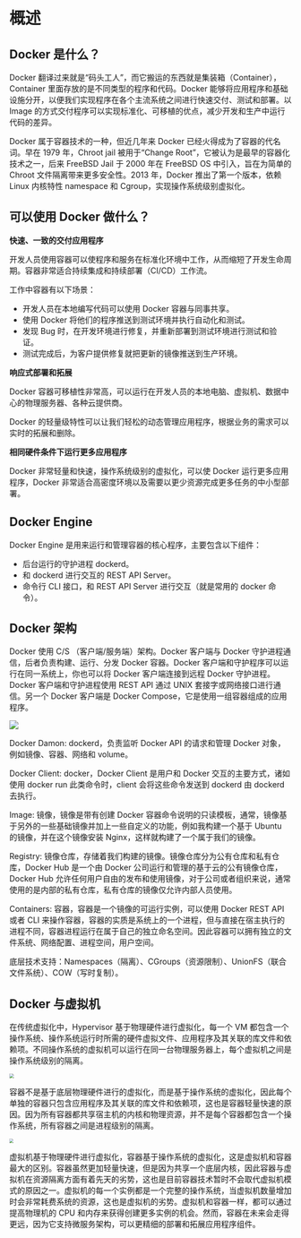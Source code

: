 # 概述

## Docker 是什么？

Docker 翻译过来就是“码头工人”，而它搬运的东西就是集装箱（Container），Container 里面存放的是不同类型的程序和代码。Docker 能够将应用程序和基础设施分开，以便我们实现程序在各个主流系统之间进行快速交付、测试和部署。以 Image 的方式交付程序可以实现标准化、可移植的优点，减少开发和生产中运行代码的差异。

Docker 属于容器技术的一种，但近几年来 Docker 已经火得成为了容器的代名词。早在 1979 年，Chroot jail 被用于“Change Root”，它被认为是最早的容器化技术之一，后来 FreeBSD Jail 于 2000 年在 FreeBSD OS 中引入，旨在为简单的 Chroot 文件隔离带来更多安全性。2013 年，Docker 推出了第一个版本，依赖 Linux 内核特性 namespace 和 Cgroup，实现操作系统级别虚拟化。

## 可以使用 Docker 做什么？

**快速、一致的交付应用程序**

开发人员使用容器可以使程序和服务在标准化环境中工作，从而缩短了开发生命周期。容器非常适合持续集成和持续部署（CI/CD）工作流。

工作中容器有以下场景：

- 开发人员在本地编写代码可以使用 Docker 容器与同事共享。
- 使用 Docker 将他们的程序推送到测试环境并执行自动化和测试。
- 发现 Bug 时，在开发环境进行修复，并重新部署到测试环境进行测试和验证。
- 测试完成后，为客户提供修复就把更新的镜像推送到生产环境。

**响应式部署和拓展**

Docker 容器可移植性非常高，可以运行在开发人员的本地电脑、虚拟机、数据中心的物理服务器、各种云提供商。

Docker 的轻量级特性可以让我们轻松的动态管理应用程序，根据业务的需求可以实时的拓展和删除。

**相同硬件条件下运行更多应用程序**

Docker 非常轻量和快速，操作系统级别的虚拟化，可以使 Docker 运行更多应用程序，Docker 非常适合高密度环境以及需要以更少资源完成更多任务的中小型部署。

## Docker Engine

Docker Engine 是用来运行和管理容器的核心程序，主要包含以下组件：

- 后台运行的守护进程 dockerd。
- 和 dockerd 进行交互的 REST API Server。
- 命令行 CLI 接口，和 REST API Server 进行交互（就是常用的 docker 命令）。

## Docker 架构

Docker 使用 C/S （客户端/服务端）架构。Docker 客户端与 Docker 守护进程通信，后者负责构建、运行、分发 Docker 容器。Docker 客户端和守护程序可以运行在同一系统上，你也可以将 Docker 客户端连接到远程 Docker 守护进程。Docker 客户端和守护进程使用 REST API 通过 UNIX 套接字或网络接口进行通信。另一个 Docker 客户端是 Docker Compose，它是使用一组容器组成的应用程序。

![](https://hercules-gitbook-image.oss-cn-shenzhen.aliyuncs.com/gitbook/docker-arch.png)

Docker Damon: dockerd，负责监听 Docker API 的请求和管理 Docker 对象，例如镜像、容器、网络和 volume。

Docker Client: docker，Docker Client 是用户和 Docker 交互的主要方式，诸如使用 docker run 此类命令时，client 会将这些命令发送到 dockerd 由 dockerd 去执行。

Image: 镜像，镜像是带有创建 Docker 容器命令说明的只读模板，通常，镜像基于另外的一些基础镜像并加上一些自定义的功能，例如我构建一个基于 Ubuntu 的镜像，并在这个镜像安装 Nginx，这样就构建了一个属于我们的镜像。

Registry: 镜像仓库，存储着我们构建的镜像。镜像仓库分为公有仓库和私有仓库，Docker Hub 是一个由 Docker 公司运行和管理的基于云的公有镜像仓库，Docker Hub 允许任何用户自由的发布和使用镜像，对于公司或者组织来说，通常使用的是内部的私有仓库，私有仓库的镜像仅允许内部人员使用。

Containers: 容器，容器是一个镜像的可运行实例，可以使用 Docker REST API 或者 CLI 来操作容器，容器的实质是系统上的一个进程，但与直接在宿主执行的进程不同，容器进程运行在属于自己的独立命名空间。因此容器可以拥有独立的文件系统、网络配置、进程空间，用户空间。

底层技术支持：Namespaces（隔离）、CGroups（资源限制）、UnionFS（联合文件系统）、COW（写时复制）。

## Docker 与虚拟机

在传统虚拟化中，Hypervisor 基于物理硬件进行虚拟化，每一个 VM 都包含一个操作系统、操作系统运行时所需的硬件虚拟文件、应用程序及其关联的库文件和依赖项。不同操作系统的虚拟机可以运行在同一台物理服务器上，每个虚拟机之间是操作系统级别的隔离。

<img src="https://hercules-gitbook-image.oss-cn-shenzhen.aliyuncs.com/gitbook/vm-docker.png" style="zoom:50%;" />

容器不是基于底层物理硬件进行的虚拟化，而是基于操作系统的虚拟化，因此每个单独的容器只包含应用程序及其关联的库文件和依赖项，这也是容器轻量快速的原因。因为所有容器都共享宿主机的内核和物理资源，并不是每个容器都包含一个操作系统，所有容器之间是进程级别的隔离。

<img src="https://hercules-gitbook-image.oss-cn-shenzhen.aliyuncs.com/gitbook/docker-vm.png" style="zoom:45.5%;" />

虚拟机基于物理硬件进行虚拟化，容器基于操作系统的虚拟化，这是虚拟机和容器最大的区别。容器虽然更加轻量快速，但是因为共享一个底层内核，因此容器与虚拟机在资源隔离方面有着先天的劣势，这也是目前容器技术暂时不会取代虚拟机模式的原因之一。虚拟机的每一个实例都是一个完整的操作系统，当虚拟机数量增加时会非常耗费系统的资源，这也是虚拟机的劣势。虚拟机和容器一样，都可以通过提高物理机的 CPU 和内存来获得创建更多实例的机会。然而，容器在未来会走得更远，因为它支持微服务架构，可以更精细的部署和拓展应用程序组件。